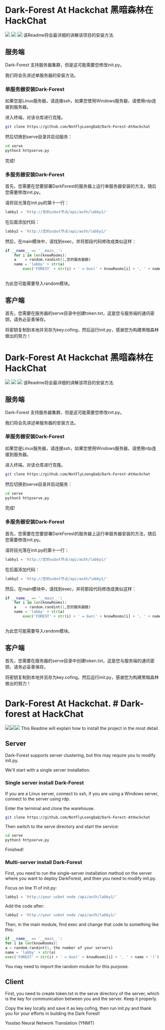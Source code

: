# Dark-Forest At Hackchat 黑暗森林在HackChat

[![](https://img.shields.io/badge/Python-3.4.4+-red.svg)]() [![](https://img.shields.io/badge/Python-Flask-blue.svg)]() [![](https://img.shields.io/badge/Bomb-USBot-blue.svg)]()
该Readme将会最详细的讲解该项目的安装方法.

## 服务端

Dark-Forest 支持服务器集群，但是这可能需要您修改init.py。

我们将会先讲述单服务器的安装方法。

### 单服务器安装Dark-Forest

如果您是Linux服务器，请连接ssh，如果您使用Windows服务器，请使用rdp连接到服务器。

进入终端，对该仓库进行克隆。

```bash
git clone https://github.com/NotFlyLoongQaQ/Dark-Forest-AtHackchat
```

然后切换到serve目录并启动服务：

```bash
cd serve
python3 httpserve.py
```

完成!

### 多服务器安装Dark-Forest

首先，您需要在您要部署DarkForest的服务器上运行单服务器安装的方法，随后您需要修改init.py。

请将目光落在init.py的第十一行：

```python
labby1 = 'http://您的usbot节点/api/auth/labby1/'
```

在后面添加代码：

```python
labby2 = 'http://您的usbot节点/api/auth/labby1/'
```

然后，在main模块中，请找到exec，并将那段代码修改成类似这样：

```python
if __name__ == '__main__':
    for i in len(knowRooms):
	a    = random.randint(1,您的服务器数)
	name = 'labby' + str(a)
        exec('FOREST' + str(i) + ' = Gun(' + knowRooms[i] + ', ' + name + ')')
  
```

为此您可能需要导入random模块。

## 客户端

首先，您需要在服务器的serve目录中创建token.txt，这是您与服务端的通讯密钥，请务必妥善保存。

将密钥复制到本地并另存为key.cofing，然后运行init.py，感谢您为构建黑暗森林做出的努力！

# Dark-Forest At Hackchat 黑暗森林在HackChat

[![](https://img.shields.io/badge/Python-3.4.4+-red.svg)]() [![](https://img.shields.io/badge/Python-Flask-blue.svg)]() [![](https://img.shields.io/badge/Bomb-USBot-blue.svg)]()
该Readme将会最详细的讲解该项目的安装方法.

## 服务端

Dark-Forest 支持服务器集群，但是这可能需要您修改init.py。

我们将会先讲述单服务器的安装方法。

### 单服务器安装Dark-Forest

如果您是Linux服务器，请连接ssh，如果您使用Windows服务器，请使用rdp连接到服务器。

进入终端，对该仓库进行克隆。

```bash
git clone https://github.com/NotFlyLoongQaQ/Dark-Forest-AtHackchat
```

然后切换到serve目录并启动服务：

```bash
cd serve
python3 httpserve.py
```

完成!

### 多服务器安装Dark-Forest

首先，您需要在您要部署DarkForest的服务器上运行单服务器安装的方法，随后您需要修改init.py。

请将目光落在init.py的第十一行：

```python
labby1 = 'http://您的usbot节点/api/auth/labby1/'
```

在后面添加代码：

```python
labby2 = 'http://您的usbot节点/api/auth/labby1/'
```

然后，在main模块中，请找到exec，并将那段代码修改成类似这样：

```python
if __name__ == '__main__':
    for i in len(knowRooms):
	a    = random.randint(1,您的服务器数)
	name = 'labby' + str(a)
        exec('FOREST' + str(i) + ' = Gun(' + knowRooms[i] + ', ' + name + ')')
  
```

为此您可能需要导入random模块。

## 客户端

首先，您需要在服务器的serve目录中创建token.txt，这是您与服务端的通讯密钥，请务必妥善保存。

将密钥复制到本地并另存为key.cofing，然后运行init.py，感谢您为构建黑暗森林做出的努力！


# Dark-Forest At Hackchat. # Dark-forest at HackChat

[![](https://img.shields.io/badge/Python-3.4.4+-red.svg)]()[![](https://img.shields.io/badge/Python-Flask-blue.svg)]()[![](https://img.shields.io/badge/Bomb-USBot-blue.svg)]()
This Readme will explain how to install the project in the most detail.

## Server

Dark-Forest supports server clustering, but this may require you to modify init.py.

We'll start with a single server installation.

### Single server install Dark-Forest

If you are a Linux server, connect to ssh, if you are using a Windows server, connect to the server using rdp.

Enter the terminal and clone the warehouse.

```bash
git clone https://github.com/NotFlyLoongQaQ/Dark-Forest-AtHackchat
```

Then switch to the serve directory and start the service:

```bash
cd serve
python3 httpserve.py
```

Finished!

### Multi-server install Dark-Forest

First, you need to run the single-server installation method on the server where you want to deploy DarkForest, and then you need to modify init.py.

Focus on line 11 of init.py:

```python
labby1 = 'http://your usbot node /api/auth/labby1/'
```

Add the code after:

```python
labby2 = 'http://your usbot node /api/auth/labby1/'
```

Then, in the main module, find exec and change that code to something like this:

```python
if __name__ == '__main__':
for i in len(knowRooms):
a = random.randint(1, the number of your servers)
name = 'labby' + str(a)
exec('FOREST' + str(i) + ' = Gun(' + knowRooms[i] + ', ' + name + ')')

```

You may need to import the random module for this purpose.

## Client

First, you need to create token.txt in the serve directory of the server, which is the key for communication between you and the server. Keep it properly.

Copy the key locally and save it as key.cofing, then run init.py and thank you for your efforts in building the Dark Forest!

Youdao Neural Network Translation (YNMT)
